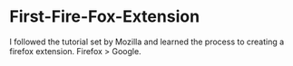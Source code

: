 # First-Fire-Fox-Extension
I followed the tutorial set by Mozilla and learned the process to creating a firefox extension. Firefox > Google.
